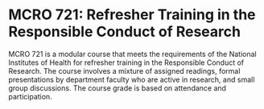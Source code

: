 # MCRO 721: Refresher Training in the Responsible Conduct of Research

MCRO 721 is a modular course that meets the requirements of the National Institutes of Health for refresher training in the Responsible Conduct of Research. The course involves a mixture of assigned readings, formal presentations by department faculty who are active in research, and small group discussions. The course grade is based on attendance and participation.